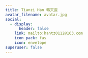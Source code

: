 ```yaml
---
title: Tianzi Han 韩天姿
avatar_filename: avatar.jpg
social:
  - display:
      header: false
    link: mailto:hantz0112@163.com
    icon_pack: fas
    icon: envelope
superuser: false
---
```

